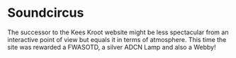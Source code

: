 <!--
  id: 2146
  slug: soundcircus
  type: fortpolio
  excerpt: <p>Flash website that won an FWASOTD, an ADCN Lamp and a Webby!</p>
  categories: 3D, video
  tags: CSS, HTML, jQuery, PHP, ActionScript, Flash
  clients: Pool Worldwide
  collaboration: DPPLR
  prizes: FWA, ADCN, Webby
  thumbnail: soundcircus5.jpg
  image: soundcircus5.jpg
  images: soundcircus1.jpg, soundcircus2.jpg, soundcircus3.jpg, soundcircus4.jpg, soundcircus5.jpg
  inCv: true
  inPortfolio: true
  dateFrom: 2011-03-01
  dateTo: 2011-05-01
-->

# Soundcircus

<p>The successor to the Kees Kroot website might be less spectacular from an interactive point of view but equals it in terms of atmosphere. This time the site was rewarded a FWASOTD, a silver ADCN Lamp and also a Webby!</p>